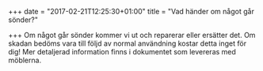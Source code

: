 +++
date = "2017-02-21T12:25:30+01:00"
title = "Vad händer om något går sönder?"

+++
Om något går sönder kommer vi ut och reparerar eller ersätter det. Om skadan bedöms vara till följd av normal användning kostar detta inget för dig! Mer detaljerad information finns i dokumentet som levereras med möblerna.

